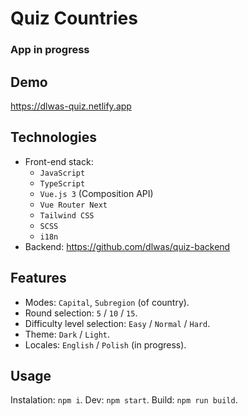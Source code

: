 # Quiz Countries

### App in progress

## Demo

https://dlwas-quiz.netlify.app

## Technologies

- Front-end stack:
  - `JavaScript`
  - `TypeScript`
  - `Vue.js 3` (Composition API)
  - `Vue Router Next`
  - `Tailwind CSS`
  - `SCSS`
  - `i18n`
- Backend: https://github.com/dlwas/quiz-backend

## Features

- Modes: `Capital`, `Subregion` (of country).
- Round selection: `5` / `10` / `15`.
- Difficulty level selection: `Easy` / `Normal` / `Hard`.
- Theme: `Dark` / `Light`.
- Locales: `English` / `Polish` (in progress).

## Usage

Instalation: `npm i`.
Dev: `npm start`.
Build: `npm run build`.
